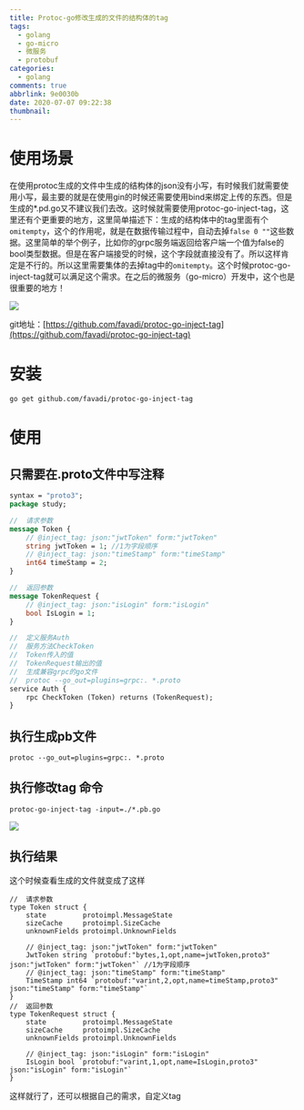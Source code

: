 ```yaml
---
title: Protoc-go修改生成的文件的结构体的tag
tags:
  - golang
  - go-micro
  - 微服务
  - protobuf
categories:
  - golang
comments: true
abbrlink: 9e0030b
date: 2020-07-07 09:22:38
thumbnail:
---
```


# 使用场景
在使用protoc生成的文件中生成的结构体的json没有小写，有时候我们就需要使用小写，最主要的就是在使用gin的时候还需要使用bind来绑定上传的东西。但是生成的*.pd.go又不建议我们去改。这时候就需要使用protoc-go-inject-tag，这里还有个更重要的地方，这里简单描述下：生成的结构体中的tag里面有个```omitempty```，这个的作用呢，就是在数据传输过程中，自动去掉```false 0 ""```这些数据。这里简单的举个例子，比如你的grpc服务端返回给客户端一个值为false的bool类型数据。但是在客户端接受的时候，这个字段就直接没有了。所以这样肯定是不行的。所以这里需要集体的去掉tag中的```omitempty```。这个时候protoc-go-inject-tag就可以满足这个需求。在之后的微服务（go-micro）开发中，这个也是很重要的地方！

![](https://gitee.com/myxy99/pic/raw/master/img/20200710092950.png)

git地址：[https://github.com/favadi/protoc-go-inject-tag](https://github.com/favadi/protoc-go-inject-tag)


# 安装

```golang
go get github.com/favadi/protoc-go-inject-tag

```

# 使用

## 只需要在.proto文件中写注释

```proto
syntax = "proto3";
package study;

//  请求参数
message Token {
    // @inject_tag: json:"jwtToken" form:"jwtToken"
    string jwtToken = 1; //1为字段顺序
    // @inject_tag: json:"timeStamp" form:"timeStamp"
    int64 timeStamp = 2;
}

//  返回参数
message TokenRequest {
    // @inject_tag: json:"isLogin" form:"isLogin"
    bool IsLogin = 1;
}

//  定义服务Auth
//  服务方法CheckToken
//  Token传入的值
//  TokenRequest输出的值
//  生成兼容grpc的go文件
//  protoc --go_out=plugins=grpc:. *.proto
service Auth {
    rpc CheckToken (Token) returns (TokenRequest);
}

```

## 执行生成pb文件

```golang
protoc --go_out=plugins=grpc:. *.proto

```

## 执行修改tag 命令

```golang
protoc-go-inject-tag -input=./*.pb.go

```

![](https://gitee.com/myxy99/pic/raw/master/img/20200710095030.png)

## 执行结果

这个时候查看生成的文件就变成了这样

```golang
//  请求参数
type Token struct {
	state         protoimpl.MessageState
	sizeCache     protoimpl.SizeCache
	unknownFields protoimpl.UnknownFields

	// @inject_tag: json:"jwtToken" form:"jwtToken"
	JwtToken string `protobuf:"bytes,1,opt,name=jwtToken,proto3" json:"jwtToken" form:"jwtToken"` //1为字段顺序
	// @inject_tag: json:"timeStamp" form:"timeStamp"
	TimeStamp int64 `protobuf:"varint,2,opt,name=timeStamp,proto3" json:"timeStamp" form:"timeStamp"`
}
//  返回参数
type TokenRequest struct {
	state         protoimpl.MessageState
	sizeCache     protoimpl.SizeCache
	unknownFields protoimpl.UnknownFields

	// @inject_tag: json:"isLogin" form:"isLogin"
	IsLogin bool `protobuf:"varint,1,opt,name=IsLogin,proto3" json:"isLogin" form:"isLogin"`
}

```

这样就行了，还可以根据自己的需求，自定义tag
